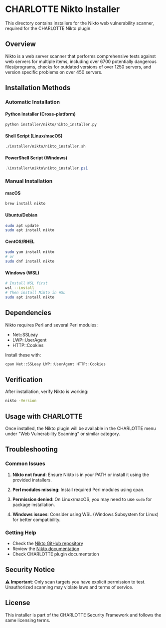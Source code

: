 # CHARLOTTE Nikto Installer

This directory contains installers for the Nikto web vulnerability scanner, required for the CHARLOTTE Nikto plugin.

## Overview

Nikto is a web server scanner that performs comprehensive tests against web servers for multiple items, including over 6700 potentially dangerous files/programs, checks for outdated versions of over 1250 servers, and version specific problems on over 450 servers.

## Installation Methods

### Automatic Installation

#### Python Installer (Cross-platform)
```bash
python installer/nikto/nikto_installer.py
```

#### Shell Script (Linux/macOS)
```bash
./installer/nikto/nikto_installer.sh
```

#### PowerShell Script (Windows)
```powershell
.\installer\nikto\nikto_installer.ps1
```

### Manual Installation

#### macOS
```bash
brew install nikto
```

#### Ubuntu/Debian
```bash
sudo apt update
sudo apt install nikto
```

#### CentOS/RHEL
```bash
sudo yum install nikto
# or
sudo dnf install nikto
```

#### Windows (WSL)
```bash
# Install WSL first
wsl --install
# Then install Nikto in WSL
sudo apt install nikto
```

## Dependencies

Nikto requires Perl and several Perl modules:

- Net::SSLeay
- LWP::UserAgent
- HTTP::Cookies

Install these with:
```bash
cpan Net::SSLeay LWP::UserAgent HTTP::Cookies
```

## Verification

After installation, verify Nikto is working:

```bash
nikto -Version
```

## Usage with CHARLOTTE

Once installed, the Nikto plugin will be available in the CHARLOTTE menu under "Web Vulnerability Scanning" or similar category.

## Troubleshooting

### Common Issues

1. **Nikto not found**: Ensure Nikto is in your PATH or install it using the provided installers.

2. **Perl modules missing**: Install required Perl modules using cpan.

3. **Permission denied**: On Linux/macOS, you may need to use `sudo` for package installation.

4. **Windows issues**: Consider using WSL (Windows Subsystem for Linux) for better compatibility.

### Getting Help

- Check the [Nikto GitHub repository](https://github.com/sullo/nikto)
- Review the [Nikto documentation](https://cirt.net/Nikto2)
- Check CHARLOTTE plugin documentation

## Security Notice

⚠️ **Important**: Only scan targets you have explicit permission to test. Unauthorized scanning may violate laws and terms of service.

## License

This installer is part of the CHARLOTTE Security Framework and follows the same licensing terms.
